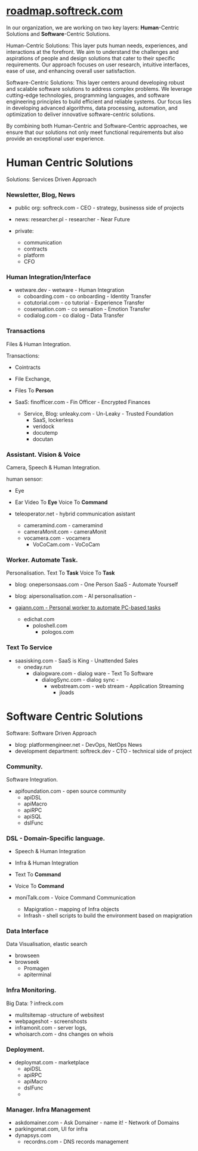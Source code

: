 # [roadmap.softreck.com](http://roadmap.softreck.com)

In our organization, we are working on two key layers: **Human**-Centric Solutions and **Software**-Centric Solutions. 

Human-Centric Solutions: 
This layer puts human needs, experiences, and interactions at the forefront. 
We aim to understand the challenges and aspirations of people and design solutions that cater to their specific requirements. 
Our approach focuses on user research, intuitive interfaces, ease of use, and enhancing overall user satisfaction.

Software-Centric Solutions:
This layer centers around developing robust and scalable software solutions to address complex problems. 
We leverage cutting-edge technologies, programming languages, and software engineering principles to build efficient and reliable systems. 
Our focus lies in developing advanced algorithms, data processing, automation, and optimization to deliver innovative software-centric solutions.

By combining both Human-Centric and Software-Centric approaches, we ensure that our solutions not only meet functional requirements but also provide an exceptional user experience.


# Human Centric Solutions

Solutions: Services Driven Approach

### Newsletter, Blog, News

+ public org: softreck.com - CEO - strategy, businesss side of projects 
+ news: researcher.pl - researcher - Near Future

+ private:
  + communication
  + contracts
  + platform
  + CFO
    

### Human Integration/Interface

+ wetware.dev - wetware - Human Integration
  + coboarding.com - co onboarding - Identity Transfer
  + cotutorial.com - co tutorial - Experience Transfer 
  + cosensation.com -  co sensation - Emotion Transfer
  + codialog.com - co dialog - Data Transfer


### Transactions

Files & Human Integration.

Transactions:
+ Cointracts
+ File Exchange,
+ Files To **Person**

+ SaaS: finofficer.com - Fin Officer - Encrypted Finances
  + Service, Blog: unleaky.com - Un-Leaky - Trusted Foundation
    + SaaS, lockerless
    + veridock
    + docutemp
    + docutan


### Assistant. Vision & Voice

Camera, Speech & Human Integration. 

human sensor:
+ Eye
+ Ear 
Video To **Eye**
Voice To **Command**

+ teleoperator.net - hybrid communication asistant
  + cameramind.com - cameramind
  + cameraMonit.com  - cameraMonit
  + vocamera.com - vocamera
    + VoCoCam.com - VoCoCam      
    

### Worker. Automate Task.

Personalisation.
Text To **Task**
Voice To **Task**

+ blog: onepersonsaas.com - One Person SaaS - Automate Yourself
+ blog: aipersonalisation.com - AI personalisation -
  
+ [gaiann.com - Personal worker to automate PC-based tasks](https://www.gaiann.com/)
  + edichat.com
    + poloshell.com
      + pologos.com 



### Text To Service

+ saasisking.com - SaaS is King - Unattended Sales      
  + oneday.run 
    + dialogware.com - dialog ware - Text To Software
      + dialogSync.com - dialog sync -  
        + webstream.com - web stream - Application Streaming  
          + jloads
     

  



# Software Centric Solutions

Software: Software Driven Approach

+ blog: platformengineer.net - DevOps, NetOps  News
+ development department: softreck.dev - CTO - technical side of project
  
### Community.

Software Integration.

+ apifoundation.com - open source community      
  + apiDSL
  + apiMacro
  + apiRPC
  + apiSQL
  + dslFunc


### DSL - Domain-Specific language.

+ Speech & Human Integration
+ Infra & Human Integration
+ Text To **Command**
+ Voice To **Command**

+ moniTalk.com - Voice Command Communication 
  + Mapigration - mapping of Infra objects
  + Infrash - shell scripts to build the environment based on mapigration      
  

### Data Interface

Data Visualisation, elastic search

+ browseen
+ browseek
  + Promagen
  + apiterminal


### Infra Monitoring. 

Big Data:
? infreck.com
+ mulitsitemap -structure of websitest
+ webpageshot - screenshosts
+ inframonit.com - server logs, 
+ whoisarch.com - dns changes on whois



### Deployment.

+ deploymat.com - marketplace
  + apiDSL
  + apiRPC
  + apiMacro
  + dslFunc
  + 


### Manager. Infra Management

+ askdomainer.com - Ask Domainer - name it! - Network of Domains
+ parkingomat.com, UI for infra
+ dynapsys.com
  + recordns.com - DNS records management



